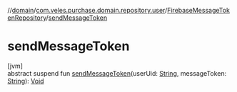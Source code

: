 //[domain](../../../index.md)/[com.veles.purchase.domain.repository.user](../index.md)/[FirebaseMessageTokenRepository](index.md)/[sendMessageToken](send-message-token.md)

# sendMessageToken

[jvm]\
abstract suspend fun [sendMessageToken](send-message-token.md)(userUid: [String](https://kotlinlang.org/api/latest/jvm/stdlib/kotlin/-string/index.html), messageToken: [String](https://kotlinlang.org/api/latest/jvm/stdlib/kotlin/-string/index.html)): [Void](https://docs.oracle.com/javase/8/docs/api/java/lang/Void.html)
